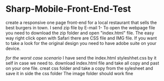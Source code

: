 # Sharp-Mobile-Front-End-Test
create a responsive one page front-end for a local restaurant that sells the best burgers in town.
I send zip file by E-mail 
1- To open the webpage file you need to download the zip folder and open "index.html" file. The easy way right click open with Safari there are CSS file and IMG file.
If you want to take a look for the original design you need to have adobe suite on your device.


*for the worst case scenario*
I have send the index.html styleshhet.css by it self in case we need to.
download index.html file and take all copy and past on your one file.
creat css folder and take a copy from the sylesheet and save it in side the css folder The image folder should work fine 
